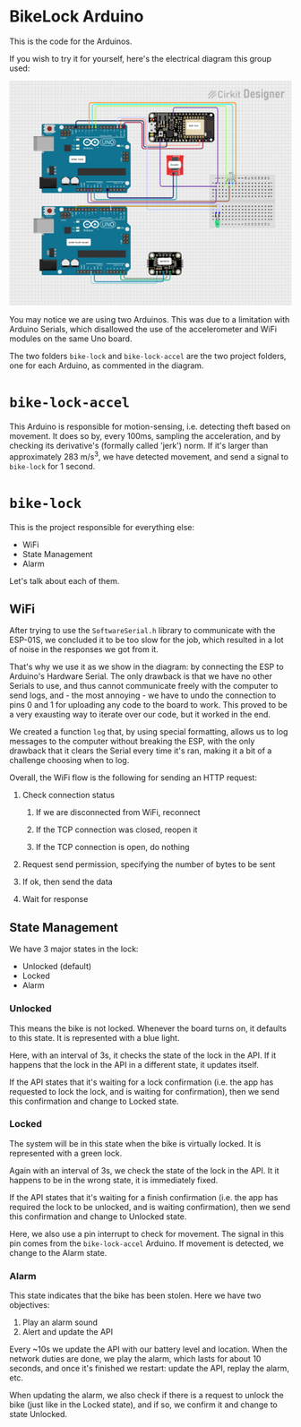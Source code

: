 # BikeLock Arduino

This is the code for the Arduinos.

If you wish to try it for yourself, here's the electrical diagram this group
used:

![Electrical Diagram](arduino-diagram.png "Electrical Diagram")

You may notice we are using two Arduinos. This was due to a limitation with Arduino Serials, which disallowed the use of the accelerometer and WiFi modules on the same Uno board.

The two folders `bike-lock` and `bike-lock-accel` are the two project folders, one for each Arduino, as commented in the diagram.

# `bike-lock-accel`

This Arduino is responsible for motion-sensing, i.e. detecting theft based on movement. It does so by, every 100ms, sampling the acceleration, and by checking its derivative's (formally called 'jerk') norm. If it's larger than approximately $283\text{ m/s}^3$, we have detected movement, and send a signal to `bike-lock` for 1 second.

# `bike-lock`

This is the project responsible for everything else:

- WiFi
- State Management
- Alarm

Let's talk about each of them.

## WiFi

After trying to use the `SoftwareSerial.h` library to communicate with the ESP-01S, we concluded it to be too slow for the job, which resulted in a lot of noise in the responses we got from it.

That's why we use it as we show in the diagram: by connecting the ESP to Arduino's Hardware Serial. The only drawback is that we have no other Serials to use, and thus cannot communicate freely with the computer to send logs, and - the most annoying - we have to undo the connection to pins 0 and 1 for uploading any code to the board to work. This proved to be a very exausting way to iterate over our code, but it worked in the end.

We created a function `log` that, by using special formatting, allows us to log messages to the computer without breaking the ESP, with the only drawback that it clears the Serial every time it's ran, making it a bit of a challenge choosing when to log.

Overall, the WiFi flow is the following for sending an HTTP request:

1. Check connection status
    
    1. If we are disconnected from WiFi, reconnect
    
    1. If the TCP connection was closed, reopen it

    1. If the TCP connection is open, do nothing

1. Request send permission, specifying the number of bytes to be sent

1. If ok, then send the data

1. Wait for response

## State Management

We have 3 major states in the lock:

- Unlocked (default)
- Locked
- Alarm

### Unlocked

This means the bike is not locked. Whenever the board turns on, it defaults to this state. It is represented with a blue light.

Here, with an interval of 3s, it checks the state of the lock in the API. If it happens that the lock in the API in a different state, it updates itself.

If the API states that it's waiting for a lock confirmation (i.e. the app has requested to lock the lock, and is waiting for confirmation), then we send this confirmation and change to Locked state.

### Locked

The system will be in this state when the bike is virtually locked. It is represented with a green lock.

Again with an interval of 3s, we check the state of the lock in the API. It it happens to be in the wrong state, it is immediately fixed.

If the API states that it's waiting for a finish confirmation (i.e. the app has required the lock to be unlocked, and is waiting confirmation), then we send this confirmation and change to Unlocked state.

Here, we also use a pin interrupt to check for movement. The signal in this pin comes from the `bike-lock-accel` Arduino. If movement is detected, we change to the Alarm state.

### Alarm

This state indicates that the bike has been stolen. Here we have two objectives:

1. Play an alarm sound
2. Alert and update the API

Every ~10s we update the API with our battery level and location. When the network duties are done, we play the alarm, which lasts for about 10 seconds, and once it's finished we restart: update the API, replay the alarm, etc.

When updating the alarm, we also check if there is a request to unlock the bike (just like in the Locked state), and if so, we confirm it and change to state Unlocked.